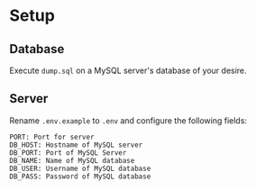 # Setup
## Database
Execute `dump.sql` on a MySQL server's database of your desire.

## Server
Rename `.env.example` to `.env` and configure the following fields:
```
PORT: Port for server
DB_HOST: Hostname of MySQL server
DB_PORT: Port of MySQL Server
DB_NAME: Name of MySQL database
DB_USER: Username of MySQL database
DB_PASS: Password of MySQL database
```